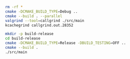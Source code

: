 <!-- DEBUG -->
```sh
rm -rf *
cmake -DCMAKE_BUILD_TYPE=Debug ..
cmake --build . --parallel
valgrind --tool=callgrind ./src/main
kcachegrind callgrind.out.28352
```

<!-- RELEASE -->
```sh
mkdir -p build-release
cd build-release
cmake -DCMAKE_BUILD_TYPE=Release -DBUILD_TESTING=OFF ..
cmake --build .
./src/main
```